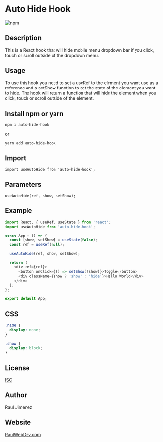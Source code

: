 # Auto Hide Hook   
![npm](https://img.shields.io/npm/dw/auto-hide-hook)

## Description

This is a React hook that will hide mobile menu dropdown bar if you click, touch or scroll outside of the dropdown menu.

## Usage

To use this hook you need to set a useRef to the element you want use as a reference and a setShow function to set the state of the element you want to hide. The hook will return a function that will hide the element when you click, touch or scroll outside of the element.

## Install npm or yarn

```
npm i auto-hide-hook
```
or
```
yarn add auto-hide-hook
```

## Import

```
import useAutoHide from 'auto-hide-hook';
```

## Parameters

```
useAutoHide(ref, show, setShow);
```

## Example

```js
import React, { useRef, useState } from 'react';
import useAutoHide from 'auto-hide-hook';

const App = () => {
  const [show, setShow] = useState(false);
  const ref = useRef(null);

  useAutoHide(ref, show, setShow);

  return (
    <div ref={ref}>
      <button onClick={() => setShow(!show)}>Toggle</button>
      <div className={show ? 'show' : 'hide'}>Hello World</div>
    </div>
  );
};

export default App;
```

## CSS

```css
.hide {
  display: none;
}

.show {
  display: block;
}
```

## License

[ISC](https://opensource.org/licenses/ISC)

## Author

Raul Jimenez

## Website

[RaulWebDev.com](https://raulwebdev.com)
